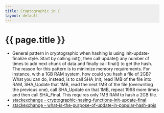 ```yaml
---
title: Cryptographic in C
layout: default
---
```


{{ page.title }}
================
<head>
<style>
table, th, td {
    border: 1px solid black;
    border-collapse: collapse;
    margin: 5px 0;
    text-align: left;
    vertical-align: top;
}
th { background-color: #99ccff; }
tr { background-color: #e6f2ff; }
pre {
    background: #eee !important;
    display: block;
    font-family: monospace;
    white-space: pre;
    margin: 1em 0;
}
</style>
</head>

* General pattern in cryptographic when hashing is using init-update-finalize style. Start by calling init(), then call update() any number of times to add next chunk of data and finally call final() to get the hash. The reason for this pattern is to minimize memory requirements. For instance, with a 1GB RAM system, how could you hash a file of 2GB? What you can do, instead, is to call SHA_Init, read 1MB of the file into RAM, SHA_Update that 1MB, read the next 1MB of the file (overwriting the previous one), call SHA_Update on that 1MB, repeat 1998 more times and then call SHA_Final. This requires only 1MB RAM to hash a 2GB file. 
* [stackexchange - cryptographic-hasing-functions-init-update-final](https://crypto.stackexchange.com/questions/52136/cryptographic-hasing-functions-init-update-final)
* [stackexchange - what-is-the-purpose-of-update-in-popular-hash-apis](https://crypto.stackexchange.com/questions/9193/what-is-the-purpose-of-update-in-popular-hash-apis)
